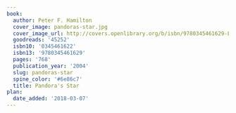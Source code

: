 ```yaml
---
book:
  author: Peter F. Hamilton
  cover_image: pandoras-star.jpg
  cover_image_url: http://covers.openlibrary.org/b/isbn/9780345461629-L.jpg
  goodreads: '45252'
  isbn10: '0345461622'
  isbn13: '9780345461629'
  pages: '768'
  publication_year: '2004'
  slug: pandoras-star
  spine_color: '#6e86c7'
  title: Pandora's Star
plan:
  date_added: '2018-03-07'
---
```

